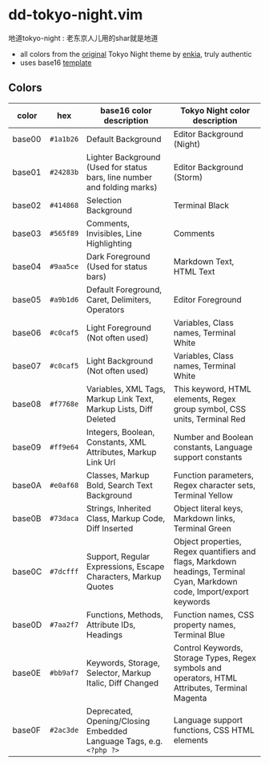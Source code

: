 # dd-tokyo-night.vim

地道tokyo-night
: 老东京人儿用的shar就是地道

- all colors from the [original](https://github.com/tokyo-night/tokyo-night-vscode-theme) Tokyo Night theme by [enkia](https://github.com/enkia), truly authentic
- uses base16 [template](https://github.com/chriskempson/base16-vim/blob/master/templates/default.mustache)

## Colors

| color  | hex       | base16 color description                                       | Tokyo Night color description          |
| ------ | ---       | ------------------------                                       | -----------------------------          |
| base00 | `#1a1b26` | Default Background                                             | Editor Background (Night)              |
| base01 | `#24283b` | Lighter Background (Used for status bars, line number and folding marks) | Editor Background (Storm)    |
| base02 | `#414868` | Selection Background                                           | Terminal Black                         |
| base03 | `#565f89` | Comments, Invisibles, Line Highlighting                        | Comments                               |
| base04 | `#9aa5ce` | Dark Foreground (Used for status bars)                         | Markdown Text, HTML Text               |
| base05 | `#a9b1d6` | Default Foreground, Caret, Delimiters, Operators               | Editor Foreground                      |
| base06 | `#c0caf5` | Light Foreground (Not often used)                              | Variables, Class names, Terminal White |
| base07 | `#c0caf5` | Light Background (Not often used)                              | Variables, Class names, Terminal White |
| base08 | `#f7768e` | Variables, XML Tags, Markup Link Text, Markup Lists, Diff Deleted | This keyword, HTML elements, Regex group symbol, CSS units, Terminal Red |
| base09 | `#ff9e64` | Integers, Boolean, Constants, XML Attributes, Markup Link Url  | Number and Boolean constants, Language support constants |
| base0A | `#e0af68` | Classes, Markup Bold, Search Text Background                   | Function parameters, Regex character sets, Terminal Yellow |
| base0B | `#73daca` | Strings, Inherited Class, Markup Code, Diff Inserted           | Object literal keys, Markdown links, Terminal Green |
| base0C | `#7dcfff` | Support, Regular Expressions, Escape Characters, Markup Quotes | Object properties, Regex quantifiers and flags, Markdown headings, Terminal Cyan, Markdown code, Import/export keywords |
| base0D | `#7aa2f7` | Functions, Methods, Attribute IDs, Headings                    | Function names, CSS property names, Terminal Blue |
| base0E | `#bb9af7` | Keywords, Storage, Selector, Markup Italic, Diff Changed       | Control Keywords, Storage Types, Regex symbols and operators, HTML Attributes, Terminal Magenta |
| base0F | `#2ac3de` | Deprecated, Opening/Closing Embedded Language Tags, e.g. `<?php ?>` | Language support functions, CSS HTML elements |
